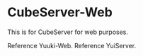 # CubeServer-Web
This is for CubeServer for web purposes.

Reference Yuuki-Web.
Reference YuiServer.